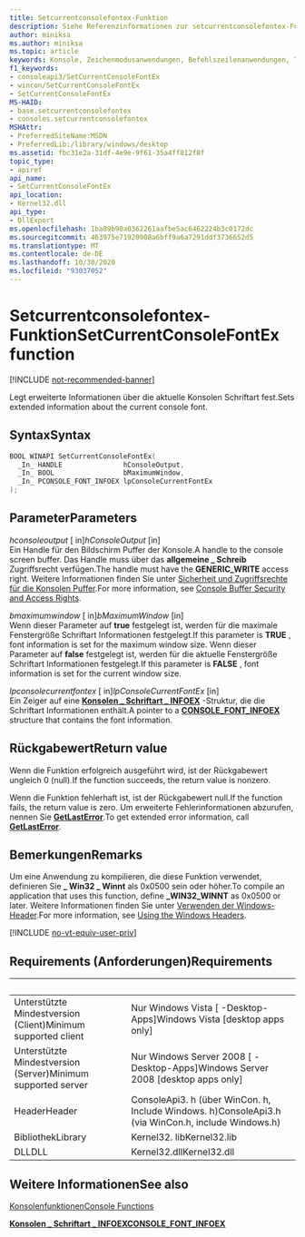 ```yaml
---
title: Setcurrentconsolefontex-Funktion
description: Siehe Referenzinformationen zur setcurrentconsolefontex-Funktion, mit der erweiterte Informationen über die aktuelle Konsolen Schriftart festgelegt werden.
author: miniksa
ms.author: miniksa
ms.topic: article
keywords: Konsole, Zeichenmodusanwendungen, Befehlszeilenanwendungen, Terminalanwendungen, Konsolen-API
f1_keywords:
- consoleapi3/SetCurrentConsoleFontEx
- wincon/SetCurrentConsoleFontEx
- SetCurrentConsoleFontEx
MS-HAID:
- base.setcurrentconsolefontex
- consoles.setcurrentconsolefontex
MSHAttr:
- PreferredSiteName:MSDN
- PreferredLib:/library/windows/desktop
ms.assetid: fbc31e2a-31df-4e9e-9f61-35a4ff812f8f
topic_type:
- apiref
api_name:
- SetCurrentConsoleFontEx
api_location:
- Kernel32.dll
api_type:
- DllExport
ms.openlocfilehash: 1ba89b90a0362261aafbe5ac6462224b3c0172dc
ms.sourcegitcommit: 463975e71920908a6bff9a6a7291ddf3736652d5
ms.translationtype: MT
ms.contentlocale: de-DE
ms.lasthandoff: 10/30/2020
ms.locfileid: "93037052"
---
```

# <a name="setcurrentconsolefontex-function"></a><span data-ttu-id="041dd-104">Setcurrentconsolefontex-Funktion</span><span class="sxs-lookup"><span data-stu-id="041dd-104">SetCurrentConsoleFontEx function</span></span>

[!INCLUDE [not-recommended-banner](./includes/not-recommended-banner.md)]

<span data-ttu-id="041dd-105">Legt erweiterte Informationen über die aktuelle Konsolen Schriftart fest.</span><span class="sxs-lookup"><span data-stu-id="041dd-105">Sets extended information about the current console font.</span></span>

## <a name="syntax"></a><span data-ttu-id="041dd-106">Syntax</span><span class="sxs-lookup"><span data-stu-id="041dd-106">Syntax</span></span>

```C
BOOL WINAPI SetCurrentConsoleFontEx(
  _In_ HANDLE               hConsoleOutput,
  _In_ BOOL                 bMaximumWindow,
  _In_ PCONSOLE_FONT_INFOEX lpConsoleCurrentFontEx
);
```

## <a name="parameters"></a><span data-ttu-id="041dd-107">Parameter</span><span class="sxs-lookup"><span data-stu-id="041dd-107">Parameters</span></span>

<span data-ttu-id="041dd-108">*hconsoleoutput* \[ in\]</span><span class="sxs-lookup"><span data-stu-id="041dd-108">*hConsoleOutput* \[in\]</span></span>  
<span data-ttu-id="041dd-109">Ein Handle für den Bildschirm Puffer der Konsole.</span><span class="sxs-lookup"><span data-stu-id="041dd-109">A handle to the console screen buffer.</span></span> <span data-ttu-id="041dd-110">Das Handle muss über das **allgemeine \_ Schreib** Zugriffsrecht verfügen.</span><span class="sxs-lookup"><span data-stu-id="041dd-110">The handle must have the **GENERIC\_WRITE** access right.</span></span> <span data-ttu-id="041dd-111">Weitere Informationen finden Sie unter [Sicherheit und Zugriffsrechte für die Konsolen Puffer](console-buffer-security-and-access-rights.md).</span><span class="sxs-lookup"><span data-stu-id="041dd-111">For more information, see [Console Buffer Security and Access Rights](console-buffer-security-and-access-rights.md).</span></span>

<span data-ttu-id="041dd-112">*bmaximumwindow* \[ in\]</span><span class="sxs-lookup"><span data-stu-id="041dd-112">*bMaximumWindow* \[in\]</span></span>  
<span data-ttu-id="041dd-113">Wenn dieser Parameter auf **true** festgelegt ist, werden für die maximale Fenstergröße Schriftart Informationen festgelegt.</span><span class="sxs-lookup"><span data-stu-id="041dd-113">If this parameter is **TRUE** , font information is set for the maximum window size.</span></span> <span data-ttu-id="041dd-114">Wenn dieser Parameter auf **false** festgelegt ist, werden für die aktuelle Fenstergröße Schriftart Informationen festgelegt.</span><span class="sxs-lookup"><span data-stu-id="041dd-114">If this parameter is **FALSE** , font information is set for the current window size.</span></span>

<span data-ttu-id="041dd-115">*lpconsolecurrentfontex* \[ in\]</span><span class="sxs-lookup"><span data-stu-id="041dd-115">*lpConsoleCurrentFontEx* \[in\]</span></span>  
<span data-ttu-id="041dd-116">Ein Zeiger auf eine [**Konsolen \_ Schriftart \_ INFOEX**](console-font-infoex.md) -Struktur, die die Schriftart Informationen enthält.</span><span class="sxs-lookup"><span data-stu-id="041dd-116">A pointer to a [**CONSOLE\_FONT\_INFOEX**](console-font-infoex.md) structure that contains the font information.</span></span>

## <a name="return-value"></a><span data-ttu-id="041dd-117">Rückgabewert</span><span class="sxs-lookup"><span data-stu-id="041dd-117">Return value</span></span>

<span data-ttu-id="041dd-118">Wenn die Funktion erfolgreich ausgeführt wird, ist der Rückgabewert ungleich 0 (null).</span><span class="sxs-lookup"><span data-stu-id="041dd-118">If the function succeeds, the return value is nonzero.</span></span>

<span data-ttu-id="041dd-119">Wenn die Funktion fehlerhaft ist, ist der Rückgabewert null.</span><span class="sxs-lookup"><span data-stu-id="041dd-119">If the function fails, the return value is zero.</span></span> <span data-ttu-id="041dd-120">Um erweiterte Fehlerinformationen abzurufen, nennen Sie [**GetLastError**](https://msdn.microsoft.com/library/windows/desktop/ms679360).</span><span class="sxs-lookup"><span data-stu-id="041dd-120">To get extended error information, call [**GetLastError**](https://msdn.microsoft.com/library/windows/desktop/ms679360).</span></span>

## <a name="remarks"></a><span data-ttu-id="041dd-121">Bemerkungen</span><span class="sxs-lookup"><span data-stu-id="041dd-121">Remarks</span></span>

<span data-ttu-id="041dd-122">Um eine Anwendung zu kompilieren, die diese Funktion verwendet, definieren Sie **\_ Win32 \_ Winnt** als 0x0500 sein oder höher.</span><span class="sxs-lookup"><span data-stu-id="041dd-122">To compile an application that uses this function, define **\_WIN32\_WINNT** as 0x0500 or later.</span></span> <span data-ttu-id="041dd-123">Weitere Informationen finden Sie unter [Verwenden der Windows-Header](https://msdn.microsoft.com/library/windows/desktop/aa383745).</span><span class="sxs-lookup"><span data-stu-id="041dd-123">For more information, see [Using the Windows Headers](https://msdn.microsoft.com/library/windows/desktop/aa383745).</span></span>

[!INCLUDE [no-vt-equiv-user-priv](./includes/no-vt-equiv-user-priv.md)]

## <a name="requirements"></a><span data-ttu-id="041dd-124">Requirements (Anforderungen)</span><span class="sxs-lookup"><span data-stu-id="041dd-124">Requirements</span></span>

| &nbsp; | &nbsp; |
|-|-|
| <span data-ttu-id="041dd-125">Unterstützte Mindestversion (Client)</span><span class="sxs-lookup"><span data-stu-id="041dd-125">Minimum supported client</span></span> | <span data-ttu-id="041dd-126">Nur Windows Vista \[ -Desktop-Apps\]</span><span class="sxs-lookup"><span data-stu-id="041dd-126">Windows Vista \[desktop apps only\]</span></span> |
| <span data-ttu-id="041dd-127">Unterstützte Mindestversion (Server)</span><span class="sxs-lookup"><span data-stu-id="041dd-127">Minimum supported server</span></span> | <span data-ttu-id="041dd-128">Nur Windows Server 2008 \[ -Desktop-Apps\]</span><span class="sxs-lookup"><span data-stu-id="041dd-128">Windows Server 2008 \[desktop apps only\]</span></span> |
| <span data-ttu-id="041dd-129">Header</span><span class="sxs-lookup"><span data-stu-id="041dd-129">Header</span></span> | <span data-ttu-id="041dd-130">ConsoleApi3. h (über WinCon. h, Include Windows. h)</span><span class="sxs-lookup"><span data-stu-id="041dd-130">ConsoleApi3.h (via WinCon.h, include Windows.h)</span></span> |
| <span data-ttu-id="041dd-131">Bibliothek</span><span class="sxs-lookup"><span data-stu-id="041dd-131">Library</span></span> | <span data-ttu-id="041dd-132">Kernel32. lib</span><span class="sxs-lookup"><span data-stu-id="041dd-132">Kernel32.lib</span></span> |
| <span data-ttu-id="041dd-133">DLL</span><span class="sxs-lookup"><span data-stu-id="041dd-133">DLL</span></span> | <span data-ttu-id="041dd-134">Kernel32.dll</span><span class="sxs-lookup"><span data-stu-id="041dd-134">Kernel32.dll</span></span> |

## <a name="see-also"></a><span data-ttu-id="041dd-135">Weitere Informationen</span><span class="sxs-lookup"><span data-stu-id="041dd-135">See also</span></span>

[<span data-ttu-id="041dd-136">Konsolenfunktionen</span><span class="sxs-lookup"><span data-stu-id="041dd-136">Console Functions</span></span>](console-functions.md)

[<span data-ttu-id="041dd-137">**Konsolen \_ Schriftart \_ INFOEX**</span><span class="sxs-lookup"><span data-stu-id="041dd-137">**CONSOLE\_FONT\_INFOEX**</span></span>](console-font-infoex.md)
